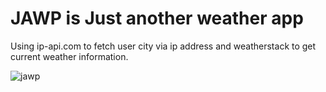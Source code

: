 # JAWP is Just another weather app

Using ip-api.com to fetch user city via ip address and weatherstack to get current weather information.

![jawp](https://lh4.googleusercontent.com/98mPs6K6INP5YDz4pJetdHaoLKP84ayEIAwA1vKOKhecTQzNDZY10VZ5eMe495y4f6Vw9HTRswNuzNN3RKJj=w848-h660-rw)
